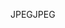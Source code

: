 <span data-ttu-id="13c1c-101">JPEG</span><span class="sxs-lookup"><span data-stu-id="13c1c-101">JPEG</span></span>